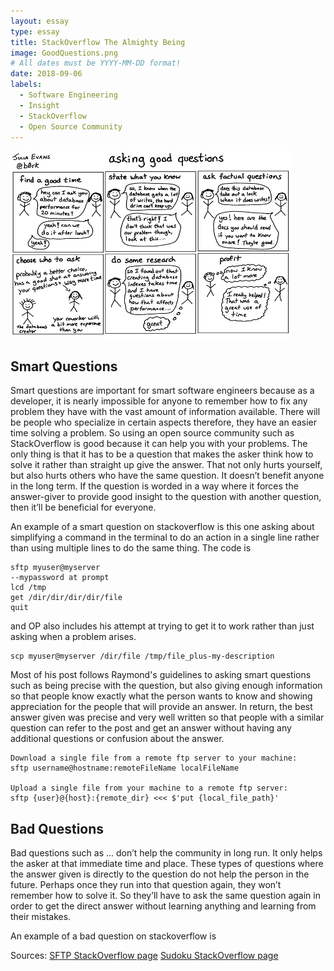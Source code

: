 ```yaml
---
layout: essay
type: essay
title: StackOverflow The Almighty Being
image: GoodQuestions.png
# All dates must be YYYY-MM-DD format!
date: 2018-09-06
labels:
  - Software Engineering
  - Insight
  - StackOverflow
  - Open Source Community
---
```


<img class="ui tiny right spaced image" src="../images/GoodQuestions.png" height="300" width="450">

<H2>Smart Questions</H2>

Smart questions are important for smart software engineers because as a developer, it is nearly impossible for anyone to remember how to fix any problem they have with the vast amount of information available. There will be people who specialize in certain aspects therefore, they have an easier time solving a problem. So using an open source community such as StackOverflow is good because it can help you with your problems. The only thing is that it has to be a question that makes the asker think how to solve it rather than straight up give the answer. That not only hurts yourself, but also hurts others who have the same question. It doesn’t benefit anyone in the long term. If the question is worded in a way where it forces the answer-giver to provide good insight to the question with another question, then it’ll be beneficial for everyone.
  
An example of a smart question on stackoverflow is this one asking about simplifying a command in the terminal to do an action in a single line rather than using multiple lines to do the same thing. The code is 

```
sftp myuser@myserver
--mypassword at prompt
lcd /tmp
get /dir/dir/dir/dir/file
quit
```
and OP also includes his attempt at trying to get it to work rather than just asking when a problem arises.

```
scp myuser@myserver /dir/file /tmp/file_plus-my-description
```

Most of his post follows Raymond's guidelines to asking smart questions such as being precise with the question, but also giving enough information so that people know exactly what the person wants to know and showing appreciation for the people that will provide an answer. In return, the best answer given was precise and very well written so that people with a similar question can refer to the post and get an answer without having any additional questions or confusion about the answer.

```
Download a single file from a remote ftp server to your machine:
sftp username@hostname:remoteFileName localFileName

Upload a single file from your machine to a remote ftp server:
sftp {user}@{host}:{remote_dir} <<< $'put {local_file_path}'
```

<H2>Bad Questions</H2>

Bad questions such as … don’t help the community in long run. It only helps the asker at that immediate time and place. These types of questions where the answer given is directly to the question do not help the person in the future. Perhaps once they run into that question again, they won’t remember how to solve it. So they’ll have to ask the same question again in order to get the direct answer without learning anything and learning from their mistakes. 

An example of a bad question on stackoverflow is 


Sources: 
<a href="https://stackoverflow.com/questions/16721891/single-line-sftp-from-terminal"><i class="large github icon"></i>SFTP StackOverflow page</a> 
<a href="https://stackoverflow.com/questions/30586785/sudoku-java-efficient-way-for-4x4-sudoku"><i class="large github icon"></i>Sudoku StackOverflow page</a>
